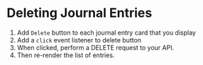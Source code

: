 # Deleting Journal Entries

1. Add `Delete` button to each journal entry card that you display
1. Add a `click` event listener to delete button
1. When clicked, perform a DELETE request to your API.
1. Then re-render the list of entries.